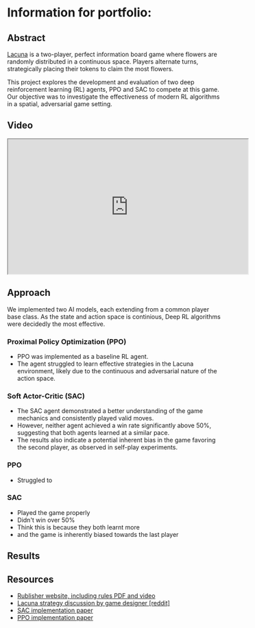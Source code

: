# Information for portfolio:
<!-- TODO: flowchart for portfolio -->

## Abstract
[Lacuna](https://www.cmyk.games/products/lacuna) is a two-player,
perfect information board game where flowers are randomly distributed in a continuous space.
Players alternate turns, strategically placing their tokens to claim the most flowers.

This project explores the development and evaluation of two deep reinforcement learning (RL) agents, PPO and SAC to compete at this game. Our objective was to investigate the effectiveness of modern RL algorithms in a spatial, adversarial game setting.



## Video
<iframe width="560" height="315"
src="https://www.youtube.com/watch?v=0Wa6__TQJ3M frameborder="0" allowfullscreen>
</iframe>

## Approach
We implemented two AI models, each extending from a common player base class.
As the state and action space is continious,
Deep RL algorithms were decidedly the most effective.

### Proximal Policy Optimization (PPO)
- PPO was implemented as a baseline RL agent.
- The agent struggled to learn effective strategies in the Lacuna environment, likely due to the continuous and adversarial nature of the action space.

### Soft Actor-Critic (SAC)
- The SAC agent demonstrated a better understanding of the game mechanics and consistently played valid moves.
- However, neither agent achieved a win rate significantly above 50%, suggesting that both agents learned at a similar pace.
- The results also indicate a potential inherent bias in the game favoring the second player, as observed in self-play experiments.

### PPO
- Struggled to

### SAC
- Played the game properly
- Didn't win over 50%
- Think this is because they both learnt more
- and the game is inherently biased towards the last player

## Results
<!-- What happened? -->


<!-- Future work? -->

<!-- 
## Results

- Both agents were able to learn the rules and valid actions of Lacuna through self-play.
- The SAC agent outperformed PPO in terms of valid move selection and overall gameplay quality.
- Despite improvements, neither agent dominated the other, highlighting the challenge of learning optimal strategies in this environment.
- The project also identified reproducibility and stability challenges when training RL agents in continuous, adversarial games.

## Future Work

- Investigate alternative RL algorithms or hybrid approaches to improve agent performance.
- Explore curriculum learning or reward shaping to accelerate learning.
- Analyze the impact of game mechanics and initial conditions on agent strategies and outcomes.
- Extend the framework to support human-vs-agent play and further evaluation. -->



## Resources
- [Rublisher website, including rules PDF and video](https://www.cmyk.games/products/lacuna)
- [Lacuna strategy discussion by game designer \[reddit\]](https://www.reddit.com/r/boardgames/comments/187cqiu/lacuna/)
- [SAC implementation paper](https://arxiv.org/abs/1812.05905)
- [PPO implementation paper](https://arxiv.org/abs/1707.06347)
